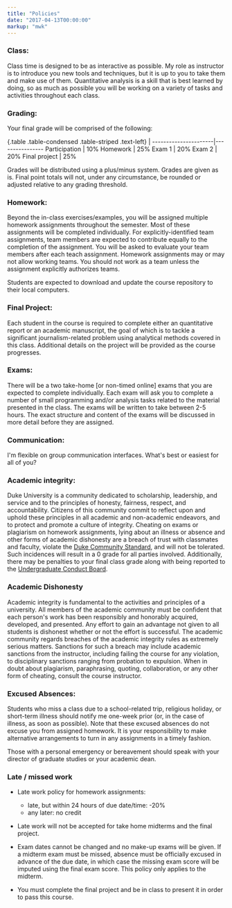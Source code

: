 ```yaml
---
title: "Policies"
date: "2017-04-13T00:00:00"
markup: "mwk"
---
```


### Class:

Class time is designed to be as interactive as possible. My role as instructor is to introduce you new tools and techniques, but it is up to you to take them and make use of them. Quantitative analysis is a skill that is best learned by doing, so as much as possible you will be working on a variety of tasks and activities throughout each class.

### Grading:

Your final grade will be comprised of the following:

{.table .table-condensed .table-striped .text-left}
 <span></span>        | <span></span>
----------------------|----------------
Participation         | 10%
Homework              | 25%
Exam 1                | 20%
Exam 2                | 20%
Final project         | 25%

Grades will be distributed using a plus/minus system. Grades are given as is. 
Final point totals will not, under any circumstance, be rounded or adjusted 
relative to any grading threshold.

### Homework:

Beyond the in-class exercises/examples, you will be assigned multiple homework assignments throughout the semester. Most of these assignments will be completed individually. For explicitly-identified team assignments, team members are expected to contribute equally to the completion of the assignment. You will be asked to evaluate your team members after each teach assignment. Homework assignments may or may not allow working teams. You should not work as a team unless the assignment explicitly authorizes teams. 

Students are expected to download and update the course repository to their local computers.

### Final Project:

Each student in the course is required to complete either an quantitative report or an academic manuscript, the goal of which is to tackle a significant journalism-related problem using analytical methods covered in this class. Additional details on the project will be provided as the course progresses.

### Exams:

There will be a two take-home [or non-timed online] exams that you are expected to complete individually. Each exam will ask you to complete a number of small programming and/or analysis tasks related to the material presented in the class. The exams will be written to take between 2-5 hours. The exact structure and content of the exams will be discussed in more detail before they are assigned.

### Communication:

I'm flexible on group communication interfaces. What's best or easiest for all of you?

### Academic integrity:

Duke University is a community dedicated to scholarship, leadership, and service and to the principles of honesty, fairness, respect, and accountability. Citizens of this community commit to reflect upon and uphold these principles in all academic and non-academic endeavors, and to protect and promote a culture of integrity. Cheating on exams or plagiarism on homework assignments, lying about an illness or absence and other forms of academic dishonesty are a breach of trust with classmates and faculty, violate the <a href="http://www.studentaffairs.duke.edu/conduct/resources/dcs">Duke Community Standard</a>, and will not be tolerated. Such incidences will result in a 0 grade for all parties involved.  Additionally, there may be penalties to your final class grade along with being reported to the <a href="http://www.studentaffairs.duke.edu/conduct/about/ucbhearings">Undergraduate Conduct Board</a>.

### Academic Dishonesty

Academic integrity is fundamental to the activities and principles of a university. All members of the academic community must be confident that each person's work has been responsibly and honorably acquired, developed, and presented. Any effort to gain an advantage not given to all students is dishonest whether or not the effort is successful. The academic community regards breaches of the academic integrity rules as extremely serious matters. Sanctions for such a breach may include academic sanctions from the instructor, including failing the course for any violation, to disciplinary sanctions ranging from probation to expulsion. When in doubt about plagiarism, paraphrasing, quoting, collaboration, or any other form of cheating, consult the course instructor.

### Excused Absences:

Students who miss a class due to a school-related trip, religious holiday, or short-term illness should notify me one-week prior (or, in the case of illness, as soon as possible). Note that these excused absences do not excuse you from assigned homework. It is your responsibility to make alternative arrangements to turn in any assignments in a timely fashion.

Those with a personal emergency or bereavement should speak with your director of graduate studies or your academic dean.

### Late / missed work

- Late work policy for homework assignments:
    - late, but within 24 hours of due date/time: -20%
    - any later: no credit
    
- Late work will not be accepted for take home midterms and the final project.

- Exam dates cannot be changed and no make-up exams will be given. If a midterm exam must be missed, absence must be officially excused in advance of the due date, in which case the missing exam score will be imputed using the final exam score. This policy only applies to the midterm.

- You must complete the final project and be in class to present it in order to pass this course.
